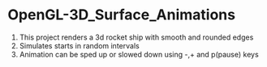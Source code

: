# OpenGL-3D_Surface_Animations

1. This project renders a 3d rocket ship with smooth and rounded edges
2. Simulates starts in random intervals
3. Animation can be sped up or slowed down using -,+ and p(pause) keys
